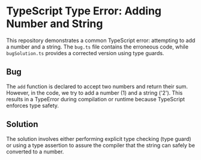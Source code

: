 # TypeScript Type Error: Adding Number and String

This repository demonstrates a common TypeScript error: attempting to add a number and a string. The `bug.ts` file contains the erroneous code, while `bugSolution.ts` provides a corrected version using type guards.

## Bug

The `add` function is declared to accept two numbers and return their sum. However, in the code, we try to add a number (1) and a string ('2'). This results in a TypeError during compilation or runtime because TypeScript enforces type safety.

## Solution

The solution involves either performing explicit type checking (type guard) or using a type assertion to assure the compiler that the string can safely be converted to a number.